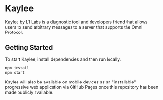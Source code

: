 # Kaylee

Kaylee by L1 Labs is a diagnostic tool and developers friend that allows users to send
arbitrary messages to a server that supports the Omni Protocol.

## Getting Started

To start Kaylee, install dependencies and then run locally.

```sh
npm install
npm start
```

Kaylee will also be available on mobile devices as an "installable" progressive web
application via GitHub Pages once this repository has been made publicly available.
